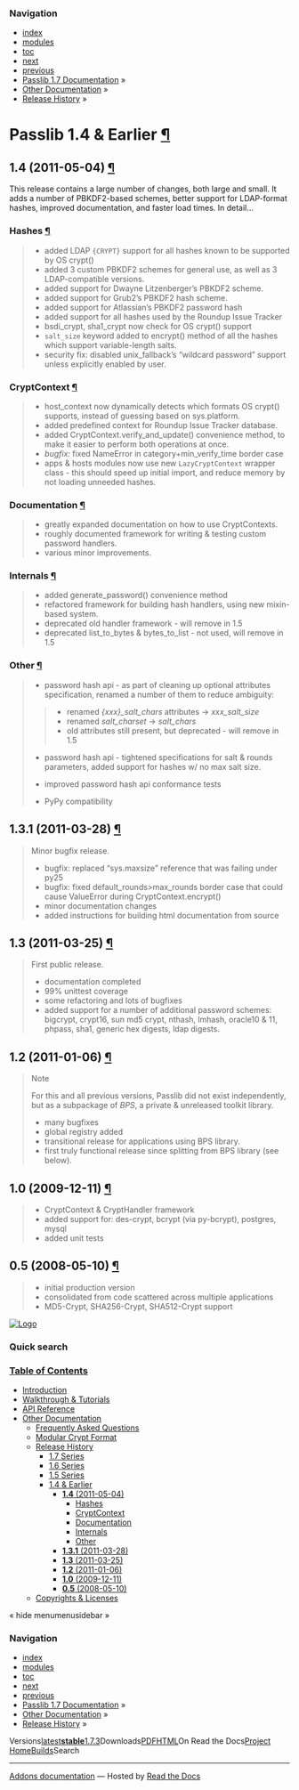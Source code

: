 <!-- Source: https://passlib.readthedocs.io/en/stable/history/ancient.html -->

### Navigation

- [index](https://passlib.readthedocs.io/en/stable/genindex.html "General Index")
- [modules](https://passlib.readthedocs.io/en/stable/py-modindex.html "Python Module Index")
- [toc](https://passlib.readthedocs.io/en/stable/contents.html "Table Of Contents")
- [next](https://passlib.readthedocs.io/en/stable/copyright.html "Copyrights & Licenses")
- [previous](https://passlib.readthedocs.io/en/stable/history/1.5.html "Passlib 1.5")
- [Passlib 1.7 Documentation](https://passlib.readthedocs.io/en/stable/index.html) »
- [Other Documentation](https://passlib.readthedocs.io/en/stable/other.html) »
- [Release History](https://passlib.readthedocs.io/en/stable/history/index.html) »

# Passlib 1.4 & Earlier [¶](https://passlib.readthedocs.io/en/stable/history/ancient.html\#passlib-1-4-earlier "Permalink to this headline")

## **1.4** (2011-05-04) [¶](https://passlib.readthedocs.io/en/stable/history/ancient.html\#id1 "Permalink to this headline")

This release contains a large number of changes, both large and small.
It adds a number of PBKDF2-based schemes, better support
for LDAP-format hashes, improved documentation,
and faster load times. In detail…

### Hashes [¶](https://passlib.readthedocs.io/en/stable/history/ancient.html\#hashes "Permalink to this headline")

> - added LDAP `{CRYPT}` support for all hashes
> known to be supported by OS crypt()
> - added 3 custom PBKDF2 schemes for general use,
> as well as 3 LDAP-compatible versions.
> - added support for Dwayne Litzenberger’s PBKDF2 scheme.
> - added support for Grub2’s PBKDF2 hash scheme.
> - added support for Atlassian’s PBKDF2 password hash
> - added support for all hashes used by the Roundup Issue Tracker
> - bsdi\_crypt, sha1\_crypt now check for OS crypt() support
> - `salt_size` keyword added to encrypt() method of all
> the hashes which support variable-length salts.
> - security fix: disabled unix\_fallback’s “wildcard password” support
> unless explicitly enabled by user.

### CryptContext [¶](https://passlib.readthedocs.io/en/stable/history/ancient.html\#cryptcontext "Permalink to this headline")

> - host\_context now dynamically detects which formats
> OS crypt() supports, instead of guessing based on sys.platform.
> - added predefined context for Roundup Issue Tracker database.
> - added CryptContext.verify\_and\_update() convenience method,
> to make it easier to perform both operations at once.
> - _bugfix:_ fixed NameError in category+min\_verify\_time border case
> - apps & hosts modules now use new
> `LazyCryptContext` wrapper class -
> this should speed up initial import,
> and reduce memory by not loading unneeded hashes.

### Documentation [¶](https://passlib.readthedocs.io/en/stable/history/ancient.html\#documentation "Permalink to this headline")

> - greatly expanded documentation on how to use CryptContexts.
> - roughly documented framework for writing & testing
> custom password handlers.
> - various minor improvements.

### Internals [¶](https://passlib.readthedocs.io/en/stable/history/ancient.html\#internals "Permalink to this headline")

> - added generate\_password() convenience method
> - refactored framework for building hash handlers,
> using new mixin-based system.
> - deprecated old handler framework - will remove in 1.5
> - deprecated list\_to\_bytes & bytes\_to\_list - not used, will remove in 1.5

### Other [¶](https://passlib.readthedocs.io/en/stable/history/ancient.html\#other "Permalink to this headline")

> - password hash api - as part of cleaning up optional attributes
> specification, renamed a number of them to reduce ambiguity:
>
>
> > - renamed _{xxx}\_salt\_chars_ attributes -> _xxx\_salt\_size_
> > - renamed _salt\_charset_ -\> _salt\_chars_
> > - old attributes still present, but deprecated - will remove in 1.5
>
> - password hash api - tightened specifications for salt & rounds parameters,
> added support for hashes w/ no max salt size.
>
> - improved password hash api conformance tests
>
> - PyPy compatibility

## **1.3.1** (2011-03-28) [¶](https://passlib.readthedocs.io/en/stable/history/ancient.html\#id2 "Permalink to this headline")

> Minor bugfix release.
>
> - bugfix: replaced “sys.maxsize” reference that was failing under py25
> - bugfix: fixed default\_rounds>max\_rounds border case that could
> cause ValueError during CryptContext.encrypt()
> - minor documentation changes
> - added instructions for building html documentation from source

## **1.3** (2011-03-25) [¶](https://passlib.readthedocs.io/en/stable/history/ancient.html\#id3 "Permalink to this headline")

> First public release.
>
> - documentation completed
> - 99% unittest coverage
> - some refactoring and lots of bugfixes
> - added support for a number of additional password schemes:
> bigcrypt, crypt16, sun md5 crypt, nthash, lmhash, oracle10 & 11,
> phpass, sha1, generic hex digests, ldap digests.

## **1.2** (2011-01-06) [¶](https://passlib.readthedocs.io/en/stable/history/ancient.html\#id4 "Permalink to this headline")

> Note
>
> For this and all previous versions, Passlib did not exist independently,
> but as a subpackage of _BPS_, a private & unreleased toolkit library.
>
> - many bugfixes
> - global registry added
> - transitional release for applications using BPS library.
> - first truly functional release since splitting from BPS library (see below).

## **1.0** (2009-12-11) [¶](https://passlib.readthedocs.io/en/stable/history/ancient.html\#id5 "Permalink to this headline")

> - CryptContext & CryptHandler framework
> - added support for: des-crypt, bcrypt (via py-bcrypt), postgres, mysql
> - added unit tests

## **0.5** (2008-05-10) [¶](https://passlib.readthedocs.io/en/stable/history/ancient.html\#id6 "Permalink to this headline")

> - initial production version
> - consolidated from code scattered across multiple applications
> - MD5-Crypt, SHA256-Crypt, SHA512-Crypt support

[![Logo](https://passlib.readthedocs.io/en/stable/_static/masthead.png)](https://passlib.readthedocs.io/en/stable/index.html "index")

### Quick search

### [Table of Contents](https://passlib.readthedocs.io/en/stable/contents.html)

- [Introduction](https://passlib.readthedocs.io/en/stable/index.html)
- [Walkthrough & Tutorials](https://passlib.readthedocs.io/en/stable/narr/index.html)
- [API Reference](https://passlib.readthedocs.io/en/stable/lib/index.html)
- [Other Documentation](https://passlib.readthedocs.io/en/stable/other.html)
  - [Frequently Asked Questions](https://passlib.readthedocs.io/en/stable/faq.html)
  - [Modular Crypt Format](https://passlib.readthedocs.io/en/stable/modular_crypt_format.html)
  - [Release History](https://passlib.readthedocs.io/en/stable/history/index.html)
    - [1.7 Series](https://passlib.readthedocs.io/en/stable/history/1.7.html)
    - [1.6 Series](https://passlib.readthedocs.io/en/stable/history/1.6.html)
    - [1.5 Series](https://passlib.readthedocs.io/en/stable/history/1.5.html)
    - [1.4 & Earlier](https://passlib.readthedocs.io/en/stable/history/ancient.html#)
      - [**1.4** (2011-05-04)](https://passlib.readthedocs.io/en/stable/history/ancient.html#id1)
        - [Hashes](https://passlib.readthedocs.io/en/stable/history/ancient.html#hashes)
        - [CryptContext](https://passlib.readthedocs.io/en/stable/history/ancient.html#cryptcontext)
        - [Documentation](https://passlib.readthedocs.io/en/stable/history/ancient.html#documentation)
        - [Internals](https://passlib.readthedocs.io/en/stable/history/ancient.html#internals)
        - [Other](https://passlib.readthedocs.io/en/stable/history/ancient.html#other)
      - [**1.3.1** (2011-03-28)](https://passlib.readthedocs.io/en/stable/history/ancient.html#id2)
      - [**1.3** (2011-03-25)](https://passlib.readthedocs.io/en/stable/history/ancient.html#id3)
      - [**1.2** (2011-01-06)](https://passlib.readthedocs.io/en/stable/history/ancient.html#id4)
      - [**1.0** (2009-12-11)](https://passlib.readthedocs.io/en/stable/history/ancient.html#id5)
      - [**0.5** (2008-05-10)](https://passlib.readthedocs.io/en/stable/history/ancient.html#id6)
  - [Copyrights & Licenses](https://passlib.readthedocs.io/en/stable/copyright.html)

«
hide menumenusidebar
»


### Navigation

- [index](https://passlib.readthedocs.io/en/stable/genindex.html "General Index")
- [modules](https://passlib.readthedocs.io/en/stable/py-modindex.html "Python Module Index")
- [toc](https://passlib.readthedocs.io/en/stable/contents.html "Table Of Contents")
- [next](https://passlib.readthedocs.io/en/stable/copyright.html "Copyrights & Licenses")
- [previous](https://passlib.readthedocs.io/en/stable/history/1.5.html "Passlib 1.5")
- [Passlib 1.7 Documentation](https://passlib.readthedocs.io/en/stable/index.html) »
- [Other Documentation](https://passlib.readthedocs.io/en/stable/other.html) »
- [Release History](https://passlib.readthedocs.io/en/stable/history/index.html) »

Versions[latest](https://passlib.readthedocs.io/en/latest/history/ancient.html)**[stable](https://passlib.readthedocs.io/en/stable/history/ancient.html)**[1.7.3](https://passlib.readthedocs.io/en/1.7.3/history/ancient.html)Downloads[PDF](https://passlib.readthedocs.io/_/downloads/en/stable/pdf/)[HTML](https://passlib.readthedocs.io/_/downloads/en/stable/htmlzip/)On Read the Docs[Project Home](https://app.readthedocs.org/projects/passlib/?utm_source=passlib&utm_content=flyout)[Builds](https://app.readthedocs.org/projects/passlib/builds/?utm_source=passlib&utm_content=flyout)Search

* * *

[Addons documentation](https://docs.readthedocs.io/page/addons.html?utm_source=passlib&utm_content=flyout) ― Hosted by
[Read the Docs](https://about.readthedocs.com/?utm_source=passlib&utm_content=flyout)